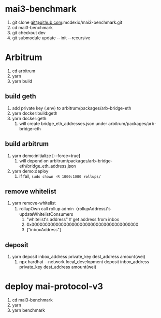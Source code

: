 # mai3-benchmark

1. git clone git@github.com:mcdexio/mai3-benchmark.git
2. cd mai3-benchmark
3. git checkout dev
4. git submodule update --init --recursive

# Arbitrum
1. cd arbitrum
2. yarn
3. yarn build
## build geth
1. add private key (.env) to arbitrum/packages/arb-bridge-eth
2. yarn docker:build:geth
3. yarn docker:geth
   1. will create bridge_eth_addresses.json under arbitrum/packages/arb-bridge-eth
## build arbitrum
1. yarn demo:initialize [--force=true]
   1. will depend on arbitrum/packages/arb-bridge-eth/bridge_eth_address.json
2. yarn demo:deploy
   1. if fail, `sudo chown -R 1000:1000 rollups/`
## remove whitelist
1. yarn remove-whitelist
   1. rollupOwn call rollup admin（rollupAddress)'s updateWhitelistConsumers
      1. "whitelist's address" # get address from inbox
      2. 0x0000000000000000000000000000000000000000
      3. ["inboxAddress"]
## deposit
1. yarn deposit inbox_address private_key dest_address amount(wei)
   1. npx hardhat --network local_development deposit inbox_address private_key dest_address amount(wei)

# deploy mai-protocol-v3
1. cd mai3-benchmark
2. yarn
3. yarn benchmark
